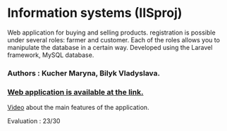 # Information systems (IISproj)

Web application for buying and selling products. registration is possible under several roles: farmer and customer. Each of the roles allows you to manipulate the database in a certain way. Developed using the Laravel framework, MySQL database. 

### Authors : Kucher Maryna, Bilyk Vladyslava.

### [Web application is available at the link.](https://compatible-terra-vut-a8625708.koyeb.app/)

[Video](https://www.youtube.com/watch?v=ya8kqSgZ3gA&ab_channel=Vladyslava) about the main features of the application.

Evaluation : 23/30